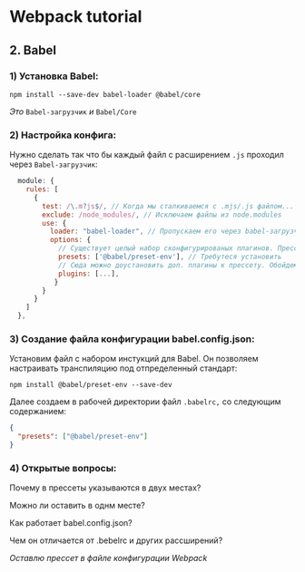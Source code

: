 # Webpack tutorial

## 2. Babel

### 1) Установка Babel:

```
npm install --save-dev babel-loader @babel/core
```

_Это_ ``Babel-загрузчик`` _и_ ``Babel/Core``

### 2) Настройка конфига:

Нужно сделать так что бы каждый файл с расширением ``.js`` проходил через ``Babel-загрузчик``:

```javascript
  module: {
    rules: [
      {
        test: /\.m?js$/, // Когда мы сталкиваемся с .mjs/.js файлом...
        exclude: /node_modules/, // Исключаем файлы из node.modules
        use: {
          loader: "babel-loader", // Пропускаем его через babel-загрузчик
          options: {
            // Существует целый набор сконфигурированых плагинов. Прессеты
            presets: ['@babel/preset-env'], // Требутеся установить
            // Сюда можно доустановить доп. плагины к прессету. Обойдемся собраным прессетом.
            plugins: [...],
           }
        }
      }
    ]
  },
```

### 3) Создание файла конфигурации babel.config.json:

Установим файл с набором инстукций для Babel. Он позволяем настраивать транспиляцию под отпределенный стандарт:
```
npm install @babel/preset-env --save-dev
```

Далее создаем в рабочей директории файл ``.babelrc,`` со следующим содержанием:

```json
{
  "presets": ["@babel/preset-env"]
}
```

### 4) Открытые вопросы:

Почему в прессеты указываются в двух местах?

Можно ли оставить в однм месте?

Как работает babel.config.json?

Чем он отличается от .bebelrc и других рассширений?

_Оставлю прессет в файле конфигурации Webpack_
